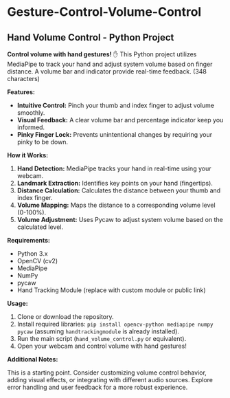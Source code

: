 # Gesture-Control-Volume-Control
## Hand Volume Control - Python Project

**Control volume with hand gestures!** ✋ This Python project utilizes MediaPipe to track your hand and adjust system volume based on finger distance. A volume bar and indicator provide real-time feedback. (348 characters)

**Features:**

- **Intuitive Control:** Pinch your thumb and index finger to adjust volume smoothly.
- **Visual Feedback:** A clear volume bar and percentage indicator keep you informed.
- **Pinky Finger Lock:** Prevents unintentional changes by requiring your pinky to be down.

**How it Works:**

1. **Hand Detection:** MediaPipe tracks your hand in real-time using your webcam.
2. **Landmark Extraction:** Identifies key points on your hand (fingertips).
3. **Distance Calculation:** Calculates the distance between your thumb and index finger.
4. **Volume Mapping:** Maps the distance to a corresponding volume level (0-100%).
5. **Volume Adjustment:** Uses Pycaw to adjust system volume based on the calculated level.

**Requirements:**

- Python 3.x
- OpenCV (cv2)
- MediaPipe
- NumPy
- pycaw
- Hand Tracking Module (replace with custom module or public link)

**Usage:**

1. Clone or download the repository.
2. Install required libraries: `pip install opencv-python mediapipe numpy pycaw` (assuming `handtrackingmodule` is already installed).
3. Run the main script (`hand_volume_control.py` or equivalent).
4. Open your webcam and control volume with hand gestures!

**Additional Notes:**

This is a starting point. Consider customizing volume control behavior, adding visual effects, or integrating with different audio sources. Explore error handling and user feedback for a more robust experience.



